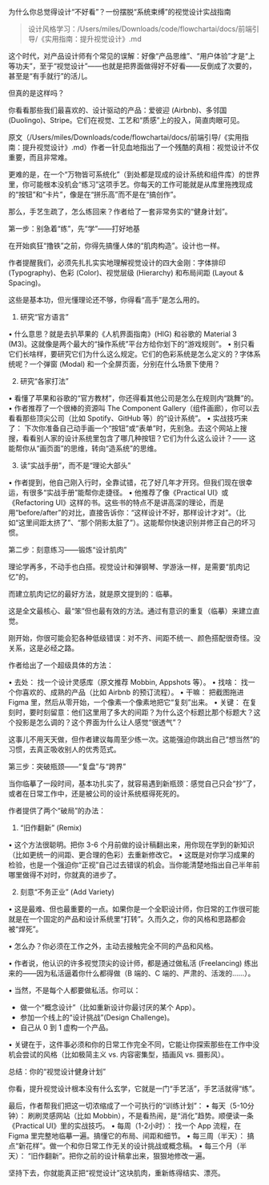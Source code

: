 为什么你总觉得设计“不好看”？一份摆脱“系统束缚”的视觉设计实战指南

> 设计风格学习：/Users/miles/Downloads/code/flowchartai/docs/前端引导/《实用指南：提升视觉设计》.md


这个时代，对产品设计师有个常见的误解：好像“产品思维”、“用户体验”才是“上等功夫”，至于“视觉设计”——也就是把界面做得好不好看——反倒成了次要的，甚至是“有手就行”的活儿。

但真的是这样吗？

你看看那些我们最喜欢的、设计驱动的产品：爱彼迎 (Airbnb)、多邻国 (Duolingo)、Stripe。它们在视觉、工艺和“质感”上的投入，简直肉眼可见。

原文（/Users/miles/Downloads/code/flowchartai/docs/前端引导/《实用指南：提升视觉设计》.md）作者一针见血地指出了一个残酷的真相：视觉设计不仅重要，而且非常难。

更难的是，在一个“万物皆可系统化”（到处都是现成的设计系统和组件库）的世界里，你可能根本没机会“练习”这项手艺。你每天的工作可能就是从库里拖拽现成的“按钮”和“卡片”，像是在“拼乐高”而不是在“搞创作”。

那么，手艺生疏了，怎么练回来？作者给了一套非常务实的“健身计划”。

第一步：别急着“练”，先“学”——打好地基

在开始疯狂“撸铁”之前，你得先搞懂人体的“肌肉构造”。设计也一样。

作者提醒我们，必须先扎扎实实地理解视觉设计的四大金刚：字体排印 (Typography)、色彩 (Color)、视觉层级 (Hierarchy) 和布局间距 (Layout & Spacing)。

这些是基本功，但光懂理论还不够，你得看“高手”是怎么用的。

1. 研究“官方语言”

• 什么意思？就是去扒苹果的《人机界面指南》(HIG) 和谷歌的 Material 3 (M3)。这就像是两个最大的“操作系统”平台方给你划下的“游戏规则”。
• 别只看它们长啥样，要研究它们为什么这么规定。它们的色彩系统是怎么定义的？字体系统呢？一个弹窗 (Modal) 和一个全屏页面，分别在什么场景下使用？

2. 研究“各家打法”

• 看懂了苹果和谷歌的“官方教材”，你还得看其他公司是怎么在规则内“跳舞”的。
• 作者推荐了一个很棒的资源叫 The Component Gallery（组件画廊），你可以去看看那些顶尖公司（比如 Spotify、GitHub 等）的“设计系统”。
• 实战技巧来了： 下次你准备自己动手画一个“按钮”或“表单”时，先别急。去这个网站上搜搜，看看别人家的设计系统里包含了哪几种按钮？它们为什么这么设计？—— 这能帮你从“画页面”的思维，转向“造系统”的思维。

3. 读“实战手册”，而不是“理论大部头”

• 作者提到，他自己刚入行时，全靠试错，花了好几年才开窍。但我们现在很幸运，有很多“实战手册”能帮你走捷径。
• 他推荐了像《Practical UI》或《Refactoring UI》这样的书。这些书的特点不是讲高深的理论，而是用“before/after”的对比，直接告诉你：“这样设计不好，那样设计才对”。（比如“这里间距太挤了”、“那个阴影太脏了”）。这能帮你快速识别并修正自己的坏习惯。

第二步：刻意练习——锻炼“设计肌肉”

理论学再多，不动手也白搭。视觉设计和弹钢琴、学游泳一样，是需要“肌肉记忆”的。

而建立肌肉记忆的最好方法，就是原文提到的：临摹。

这是全文最核心、最“笨”但也最有效的方法。通过有意识的重复（临摹）来建立直觉。

刚开始，你很可能会犯各种低级错误：对不齐、间距不统一、颜色搭配很奇怪。没关系，这是必经之路。

作者给出了一个超级具体的方法：

• 去处： 找一个设计灵感库（原文推荐 Mobbin, Appshots 等）。
• 找啥： 找一个你喜欢的、成熟的产品（比如 Airbnb 的预订流程）。
• 干嘛： 把截图拖进 Figma 里，然后从零开始，一个像素一个像素地把它“复刻”出来。
• 关键： 在复刻时，要时刻留意：他们这里用了多大的间距？为什么这个标题比那个标题大？这个投影是怎么调的？这个界面为什么让人感觉“很透气”？

这事儿不用天天做，但作者建议每周至少练一次。这能强迫你跳出自己“想当然”的习惯，去真正吸收别人的优秀范式。

第三步：突破瓶颈——“复盘”与“跨界”

当你临摹了一段时间，基本功扎实了，就容易遇到新瓶颈：感觉自己只会“抄”了，或者在日常工作中，还是被公司的设计系统框得死死的。

作者提供了两个“破局”的办法：

1. “旧作翻新” (Remix)

• 这个方法很聪明。把你 3-6 个月前做的设计稿翻出来，用你现在学到的新知识（比如更统一的间距、更合理的色彩）去重新修改它。
• 这既是对你学习成果的检验，也是一个强迫你“正视”自己过去错误的机会。当你能清楚地指出自己半年前哪里做得不对时，你就真的进步了。

2. 刻意“不务正业” (Add Variety)

• 这是最难、但也最重要的一点。如果你是一个全职设计师，你日常的工作很可能就是在一个固定的产品和设计系统里“打转”。久而久之，你的风格和思路都会被“焊死”。

• 怎么办？你必须在工作之外，主动去接触完全不同的产品和风格。

• 作者说，他认识的许多视觉顶尖的设计师，都是通过做私活 (Freelancing) 练出来的——因为私活逼着你什么都得做（B 端的、C 端的、严肃的、活泼的……）。

• 当然，不是每个人都要做私活。你可以：
- 做一个“概念设计”（比如重新设计你最讨厌的某个 App）。
- 参加一个线上的“设计挑战”(Design Challenge)。
- 自己从 0 到 1 虚构一个产品。

• 关键在于，这件事必须和你的日常工作完全不同，它能让你探索那些在工作中没机会尝试的风格（比如极简主义 vs. 内容密集型，插画风 vs. 摄影风）。

总结：你的“视觉设计健身计划”

你看，提升视觉设计根本没有什么玄学，它就是一门“手艺活”，手艺活就得“练”。

最后，作者帮我们把这一切浓缩成了一个可执行的“训练计划”：
• 每天（5-10分钟）： 刷刷灵感网站（比如 Mobbin），不是看热闹，是“消化”趋势。顺便读一条《Practical UI》里的实战技巧。
• 每周（1-2小时）： 找一个 App 流程，在 Figma 里完整地临摹一遍。搞懂它的布局、间距和细节。
• 每三周（半天）： 搞点“新花样”。做一个和你日常工作无关的设计挑战或概念稿。
• 每三个月（半天）： “旧作翻新”。把你之前的设计稿拿出来，狠狠地修改一遍。

坚持下去，你就能真正把“视觉设计”这块肌肉，重新练得结实、漂亮。
